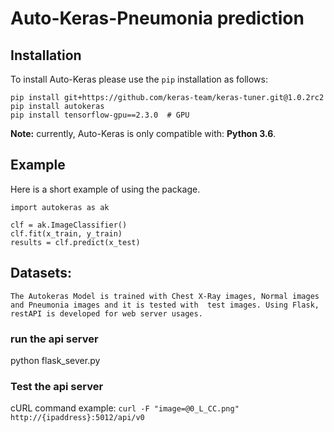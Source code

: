 # Auto-Keras-Pneumonia prediction


## Installation


To install Auto-Keras please use the `pip` installation as follows:

    pip install git+https://github.com/keras-team/keras-tuner.git@1.0.2rc2
    pip install autokeras
    pip install tensorflow-gpu==2.3.0  # GPU
    
**Note:** currently, Auto-Keras is only compatible with: **Python 3.6**.

## Example

Here is a short example of using the package.


    import autokeras as ak

    clf = ak.ImageClassifier()
    clf.fit(x_train, y_train)
    results = clf.predict(x_test)

## Datasets:
    The Autokeras Model is trained with Chest X-Ray images, Normal images and Pneumonia images and it is tested with  test images. Using Flask, restAPI is developed for web server usages.

### run the api server
python flask_sever.py

### Test the api server

cURL command example:
`curl -F "image=@0_L_CC.png" http://{ipaddress}:5012/api/v0`

 
